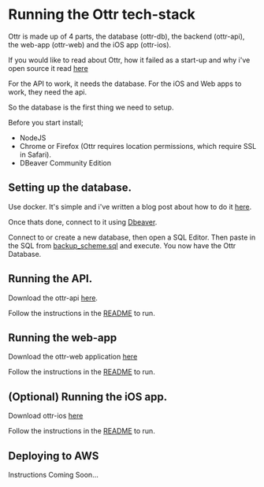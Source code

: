 # Running the Ottr tech-stack

Ottr is made up of 4 parts, the database (ottr-db), the backend (ottr-api), the web-app (ottr-web) and the iOS app (ottr-ios).

If you would like to read about Ottr, how it failed as a start-up and why i've open source it read [here](https://adamfallon.com/2020/07/18/my-failed-start-up/) 

For the API to work, it needs the database. For the iOS and Web apps to work, they need the api.

So the database is the first thing we need to setup.

Before you start install;
* NodeJS
* Chrome or Firefox (Ottr requires location permissions, which require SSL in Safari).
* DBeaver Community Edition

## Setting up the database.
Use docker. It's simple and i've written a blog post about how to do it [here](https://adamfallon.com/2020/07/08/postgres-in-docker/).

Once thats done, connect to it using [Dbeaver](https://dbeaver.io/).

Connect to or create a new database, then open a SQL Editor. Then paste in the SQL from [backup_scheme.sql](https://github.com/afallon02/ottr-db/blob/master/backup_schema.sql) and execute. You now have the Ottr Database.

## Running the API.
Download the ottr-api [here](https://github.com/afallon02/ottr-api).

Follow the instructions in the [README](https://github.com/afallon02/ottr-web/blob/master/README.md) to run.

## Running the web-app
Download the ottr-web application [here](https://github.com/afallon02/ottr-web) 

Follow the instructions in the [README](https://github.com/afallon02/ottr-web/blob/master/README.md) to run.

## (Optional) Running the iOS app.
Download ottr-ios [here](https://github.com/afallon02/ottr-ios)

Follow the instructions in the [README](https://github.com/afallon02/ottr-ios/blob/master/README.md) to run.

## Deploying to AWS
Instructions Coming Soon...

